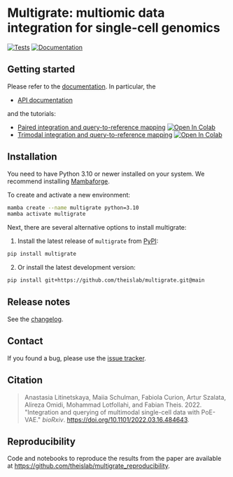 # Multigrate: multiomic data integration for single-cell genomics

[![Tests][badge-tests]][link-tests]
[![Documentation][badge-docs]][link-docs]

[badge-tests]: https://img.shields.io/github/actions/workflow/status/theislab/multigrate/test.yaml?branch=main
[link-tests]: https://github.com/theislab/multigrate/actions/workflows/test.yml
[badge-docs]: https://img.shields.io/readthedocs/multigrate
[badge-colab]: https://colab.research.google.com/assets/colab-badge.svg

## Getting started

Please refer to the [documentation][link-docs]. In particular, the

-   [API documentation][link-api]

and the tutorials:

-   [Paired integration and query-to-reference mapping](https://multigrate.readthedocs.io/en/latest/notebooks/paired_integration_cite-seq.html) [![Open In Colab][badge-colab]](https://colab.research.google.com/github/theislab/multigrate/blob/main/docs/notebooks/paired_integration_cite-seq.ipynb)
-   [Trimodal integration and query-to-reference mapping](https://multigrate.readthedocs.io/en/latest/notebooks/trimodal_integration.html) [![Open In Colab][badge-colab]](https://colab.research.google.com/github/theislab/multigrate/blob/main/docs/notebooks/trimodal_integration.ipynb)

## Installation

You need to have Python 3.10 or newer installed on your system. We recommend installing [Mambaforge](https://github.com/conda-forge/miniforge#mambaforge).

To create and activate a new environment:

```bash
mamba create --name multigrate python=3.10
mamba activate multigrate
```

Next, there are several alternative options to install multigrate:

1. Install the latest release of `multigrate` from [PyPI][link-pypi]:

```bash
pip install multigrate
```

2. Or install the latest development version:

```bash
pip install git+https://github.com/theislab/multigrate.git@main
```

## Release notes

See the [changelog][changelog].

## Contact

If you found a bug, please use the [issue tracker][issue-tracker].

## Citation

> Anastasia Litinetskaya, Maiia Schulman, Fabiola Curion, Artur Szalata, Alireza Omidi, Mohammad Lotfollahi, and Fabian Theis. 2022. "Integration and querying of multimodal single-cell data with PoE-VAE." _bioRxiv_. https://doi.org/10.1101/2022.03.16.484643.

## Reproducibility

Code and notebooks to reproduce the results from the paper are available at https://github.com/theislab/multigrate_reproducibility.

[issue-tracker]: https://github.com/theislab/multigrate/issues
[changelog]: https://multigrate.readthedocs.io/latest/changelog.html
[link-docs]: https://multigrate.readthedocs.io
[link-api]: https://multigrate.readthedocs.io/latest/api.html
[link-pypi]: https://pypi.org/project/multigrate
